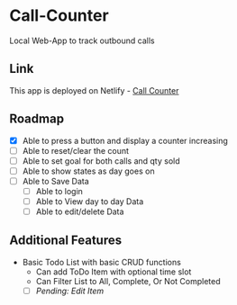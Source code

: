# Call-Counter
Local Web-App to track outbound calls

## Link
This app is deployed on Netlify - [Call Counter](https://call-counter-jm.netlify.app/)

## Roadmap
- [x] Able to press a button and display a counter increasing
- [ ] Able to reset/clear the count
- [ ] Able to set goal for both calls and qty sold
- [ ] Able to show states as day goes on
- [ ] Able to Save Data
  - [ ] Able to login
  - [ ] Able to View day to day Data
  - [ ] Able to edit/delete Data
  
## Additional Features
* Basic Todo List with basic CRUD functions
  * Can add ToDo Item with optional time slot
  * Can Filter List to All, Complete, Or Not Completed
  - [ ] *Pending: Edit Item*
